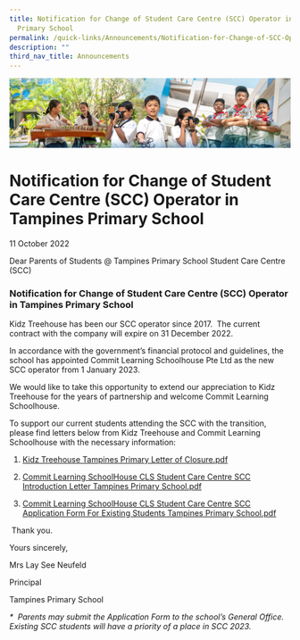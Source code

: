 ```yaml
---
title: Notification for Change of Student Care Centre (SCC) Operator in Tampines
  Primary School
permalink: /quick-links/Announcements/Notification-for-Change-of-SCC-Operator-in-Tampines-Primary-School/
description: ""
third_nav_title: Announcements
---
```

![](/images/AboutUs.jpg)


Notification for Change of Student Care Centre (SCC) Operator in Tampines Primary School
========================================================================================

11 October 2022

  

Dear Parents of Students @ Tampines Primary School Student Care Centre (SCC)

  

### **Notification for Change of Student Care Centre (SCC) Operator in Tampines Primary School**  

  

Kidz Treehouse has been our SCC operator since 2017.  The current contract with the company will expire on 31 December 2022.  

  

In accordance with the government’s financial protocol and guidelines, the school has appointed Commit Learning Schoolhouse Pte Ltd as the new SCC operator from 1 January 2023. 

  

We would like to take this opportunity to extend our appreciation to Kidz Treehouse for the years of partnership and welcome Commit Learning Schoolhouse.

  

To support our current students attending the SCC with the transition, please find letters below from Kidz Treehouse and Commit Learning Schoolhouse with the necessary information:

  

1.  [Kidz Treehouse Tampines Primary Letter of Closure.pdf](/files/Kidz%20Treehouse%20%20Tampines%20Primary%20Letter%20of%20Closure.pdf)
    
2.  [Commit Learning SchoolHouse CLS Student Care Centre SCC Introduction Letter Tampines Primary School.pdf](https://tampinespri.moe.edu.sg/qql/slot/u175/files/uploads/scc/Commit%20Learning%20SchoolHouse%20CLS%20Student%20Care%20Centre%20SCC%20Introduction%20Letter%20Tampines%20Primary%20School.pdf)  
    
3.  [Commit Learning SchoolHouse CLS Student Care Centre SCC Application Form For Existing Students Tampines Primary School.pdf](https://tampinespri.moe.edu.sg/qql/slot/u175/files/uploads/scc/Commit%20Learning%20SchoolHouse%20CLS%20Student%20Care%20Centre%20SCC%20Application%20Form%20For%20Existing%20Students%20Tampines%20Primary%20School.pdf)  
    

  

 Thank you.

  

Yours sincerely,

Mrs Lay See Neufeld  

Principal

Tampines Primary School

  

<i>\*  Parents may submit the Application Form to the school’s General Office.  Existing SCC students will have a priority of a place in SCC 2023.</i>